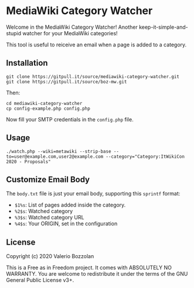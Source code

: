 # MediaWiki Category Watcher

Welcome in the MediaWiki Category Watcher! Another keep-it-simple-and-stupid watcher for your MediaWiki categories!

This tool is useful to reiceive an email when a page is added to a category.

## Installation

```
git clone https://gitpull.it/source/mediawiki-category-watcher.git
git clone https://gitpull.it/source/boz-mw.git
```

Then:

```
cd mediawiki-category-watcher
cp config-example.php config.php
```

Now fill your SMTP credentials in the `config.php` file.

## Usage

```
./watch.php --wiki=metawiki --strip-base --to=user@example.com,user2@example.com --category="Category:ItWikiCon 2020 - Proposals"
```

## Customize Email Body

The `body.txt` file is just your email body, supporting this `sprintf` format:

* `$1%s`: List of pages added inside the category.
* `%2$s`: Watched category
* `%3$s`: Watched category URL
* `%4$s`: Your ORIGIN, set in the configuration

## License

Copyright (c) 2020 Valerio Bozzolan

This is a Free as in Freedom project. It comes with ABSOLUTELY NO WARRANTY. You are welcome to redistribute it under the terms of the GNU General Public License v3+.
